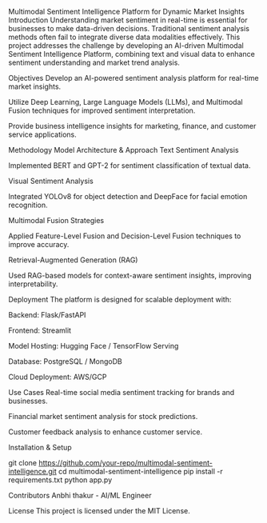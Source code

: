 Multimodal Sentiment Intelligence Platform for Dynamic Market Insights
Introduction
Understanding market sentiment in real-time is essential for businesses to make data-driven decisions. Traditional sentiment analysis methods often fail to integrate diverse data modalities effectively. This project addresses the challenge by developing an AI-driven Multimodal Sentiment Intelligence Platform, combining text and visual data to enhance sentiment understanding and market trend analysis.

Objectives
Develop an AI-powered sentiment analysis platform for real-time market insights.

Utilize Deep Learning, Large Language Models (LLMs), and Multimodal Fusion techniques for improved sentiment interpretation.

Provide business intelligence insights for marketing, finance, and customer service applications.

Methodology
Model Architecture & Approach
Text Sentiment Analysis

Implemented BERT and GPT-2 for sentiment classification of textual data.

Visual Sentiment Analysis

Integrated YOLOv8 for object detection and DeepFace for facial emotion recognition.

Multimodal Fusion Strategies

Applied Feature-Level Fusion and Decision-Level Fusion techniques to improve accuracy.

Retrieval-Augmented Generation (RAG)

Used RAG-based models for context-aware sentiment insights, improving interpretability.

Deployment
The platform is designed for scalable deployment with:

Backend: Flask/FastAPI

Frontend: Streamlit

Model Hosting: Hugging Face / TensorFlow Serving

Database: PostgreSQL / MongoDB

Cloud Deployment: AWS/GCP

Use Cases
Real-time social media sentiment tracking for brands and businesses.

Financial market sentiment analysis for stock predictions.

Customer feedback analysis to enhance customer service.

Installation & Setup

git clone https://github.com/your-repo/multimodal-sentiment-intelligence.git
cd multimodal-sentiment-intelligence
pip install -r requirements.txt
python app.py


Contributors
Anbhi thakur - AI/ML Engineer


License
This project is licensed under the MIT License.
